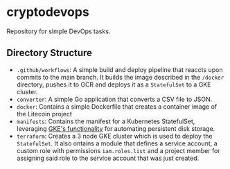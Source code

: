 # cryptodevops

Repository for simple DevOps tasks.

## Directory Structure

- `.github/workflows`: A simple build and deploy pipeline that reaccts upon commits to the main branch. It builds the image described in the `/docker` directory, pushes it to GCR and deploys it as a `StatefulSet` to a GKE cluster.
- `converter`: A simple Go application that converts a CSV file to JSON.
- `docker`: Contains a simple Dockerfile that creates a container image of the Litecoin project
- `manifests`: Contains the manifest for a Kubernetes StatefulSet, leveraging [GKE's functionality](https://cloud.google.com/kubernetes-engine/docs/concepts/statefulset) for automating persistent disk storage.
- `terraform`: Creates a 3 node GKE cluster which is used to deploy the `StatefulSet`. It also ontains a module that defines a service account, a custom role with permissions `iam.roles.list` and a project member for assigning said role to the service account that was just created.
